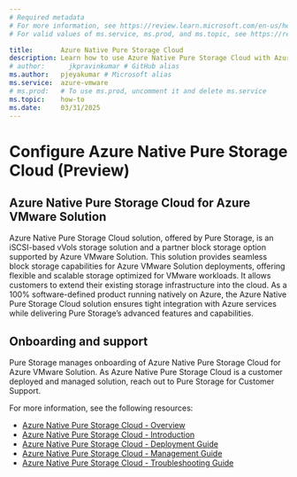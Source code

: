 ```yaml
---
# Required metadata
# For more information, see https://review.learn.microsoft.com/en-us/help/platform/learn-editor-add-metadata?branch=main
# For valid values of ms.service, ms.prod, and ms.topic, see https://review.learn.microsoft.com/en-us/help/platform/metadata-taxonomies?branch=main

title:       Azure Native Pure Storage Cloud
description: Learn how to use Azure Native Pure Storage Cloud with Azure VMware Solution.
# author:      jkpravinkumar # GitHub alias
ms.author:   pjeyakumar # Microsoft alias
ms.service:  azure-vmware
# ms.prod:   # To use ms.prod, uncomment it and delete ms.service
ms.topic:    how-to
ms.date:     03/31/2025
---
```


 # Configure Azure Native Pure Storage Cloud (Preview)

## Azure Native Pure Storage Cloud for Azure VMware Solution

Azure Native Pure Storage Cloud solution, offered by Pure Storage, is an iSCSI-based vVols storage solution and a partner block storage option supported by Azure VMware Solution. This solution provides seamless block storage capabilities for Azure VMware Solution deployments, offering flexible and scalable storage optimized for VMware workloads. It allows customers to extend their existing storage infrastructure into the cloud. As a 100% software-defined product running natively on Azure, the Azure Native Pure Storage Cloud solution ensures tight integration with Azure services while delivering Pure Storage’s advanced features and capabilities.

## Onboarding and support

Pure Storage manages onboarding of Azure Native Pure Storage Cloud for Azure VMware Solution. As Azure Native Pure Storage Cloud is a customer deployed and managed solution, reach out to Pure Storage for Customer Support.

For more information, see the following resources:

- [Azure Native Pure Storage Cloud - Overview](/azure/partner-solutions/pure-storage/overview)
- [Azure Native Pure Storage Cloud - Introduction](https://support.purestorage.com/bundle/m_azure_native_pure_storage_cloud/page/Azure_Native_Pure_Storage_Cloud/topics/c_azure_native_pure_storage_cloud.html)
- [Azure Native Pure Storage Cloud - Deployment Guide](https://support.purestorage.com/bundle/m_azure_native_pure_storage_cloud/page/Azure_Native_Pure_Storage_Cloud/deployment/c_psc_deployment.html)
- [Azure Native Pure Storage Cloud - Management Guide](https://support.purestorage.com/bundle/m_azure_native_pure_storage_cloud/page/Azure_Native_Pure_Storage_Cloud/management/c_psc_management.html)
- [Azure Native Pure Storage Cloud - Troubleshooting Guide](https://support.purestorage.com/bundle/m_azure_native_pure_storage_cloud/page/Azure_Native_Pure_Storage_Cloud/troubleshooting/c_troubleshooting.html)
